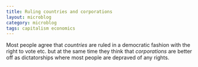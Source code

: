 ```yaml
---
title: Ruling countries and corporations
layout: microblog
category: microblog
tags: capitalism economics
---
```


Most people agree that *countries* are ruled in a democratic fashion with the right to vote etc. but at the same time they think that *corporations* are better off as dictatorships where most people are depraved of any rights.

